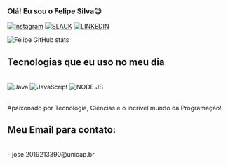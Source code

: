 ### Olá! Eu sou o Felipe Silva😉

[![Instagram](https://img.shields.io/badge/Instagram-E4405F?style=for-the-badge&logo=instagram&logoColor=white)](https://instagram.com/sr_felipesilver)
[![SLACK](https://img.shields.io/badge/Slack-4A154B?style=for-the-badge&logo=slack&logoColor=white)]()
[![LINKEDIN](https://img.shields.io/badge/LinkedIn-0077B5?style=for-the-badge&logo=linkedin&logoColor=white)](https://www.linkedin.com/in/jose-felipe-861105jf)

![Felipe GitHub stats](https://github-readme-stats.vercel.app/api?username=FelipeSilva77&show_icons=true&theme=dracula)

## Tecnologias que eu uso no meu dia

<div style="display: inline_block"><br/>
<img align="center" alt="Java" src="https://img.shields.io/badge/Java-ED8B00?style=for-the-badge&logo=openjdk&logoColor=white" />
<img align="center" alt="JavaScript" src="https://img.shields.io/badge/JavaScript-F7DF1E?style=for-the-badge&logo=javascript&logoColor=black" />
<img align="center" alt="NODE.JS" src="https://img.shields.io/badge/Node.js-43853D?style=for-the-badge&logo=node.js&logoColor=white" />
</div>
<br/>

Apaixonado por Tecnologia, Ciências e o incrivel mundo da Programação!

## Meu Email para contato:
<br/>
 - jose.2019213390@unicap.br



